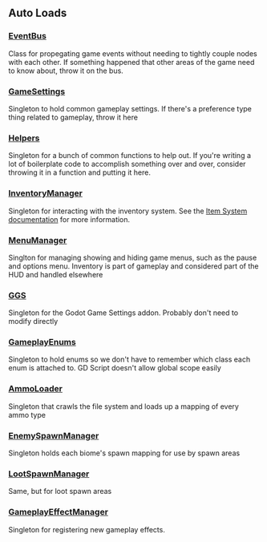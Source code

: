 ## Auto Loads
### [EventBus](../game_logic/event_bus.gd)
Class for propegating game events without needing to tightly couple nodes with each other. If something happened that other areas of the game need to know about, throw it on the bus.

### [GameSettings](../game_logic/game_settings.gd)
Singleton to hold common gameplay settings. If there's a preference type thing related to gameplay, throw it here

### [Helpers](../helpers/helpers.gd)
Singleton for a bunch of common functions to help out. If you're writing a lot of boilerplate code to accomplish something over and over, consider throwing it in a function and putting it here.

### [InventoryManager](../game_logic/inventory_manager.gd)
Singleton for interacting with the inventory system. See the [Item System documentation](./item_system.md) for more information.

### [MenuManager](../game_logic/menu_manager.gd)
Singlton for managing showing and hiding game menus, such as the pause and options menu. Inventory is part of gameplay and considered part of the HUD and handled elsewhere

### [GGS](../addons/ggs/classes/global/ggs.tscn)
Singleton for the Godot Game Settings addon. Probably don't need to modify directly

### [GameplayEnums](../game_logic/gameplay_enums.gd)
Singleton to hold enums so we don't have to remember which class each enum is attached to. GD Script doesn't allow global scope easily

### [AmmoLoader](../components/ammo_component/ammo_loader.gd)
Singleton that crawls the file system and loads up a mapping of every ammo type

### [EnemySpawnManager](../game_logic/enemy_spawn_manager.gd)
Singleton holds each biome's spawn mapping for use by spawn areas

### [LootSpawnManager](../game_logic/loot_spawn_manager.gd)
Same, but for loot spawn areas

### [GameplayEffectManager](../game_logic/gameplay_effect_manager.gd)
Singleton for registering new gameplay effects.
